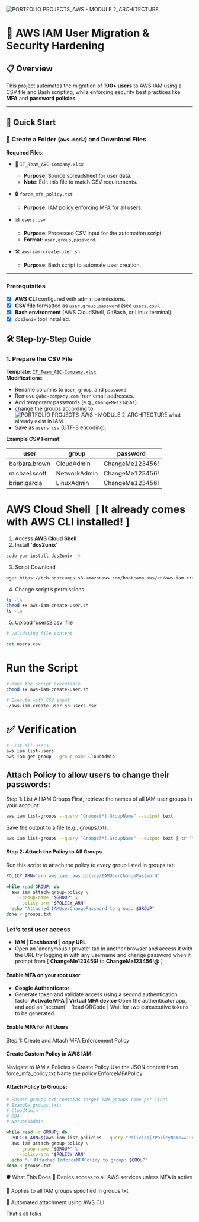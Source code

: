 
![PORTFOLIO PROJECTS_AWS - MODULE 2_ARCHITECTURE](https://github.com/user-attachments/assets/40c8b0f1-947c-4d75-a53d-86a96bfc4107)

# 🔐 AWS IAM User Migration & Security Hardening  


## 📋 Overview  
This project automates the migration of **100+ users** to AWS IAM using a CSV file and Bash scripting, while enforcing security best practices like **MFA** and **password policies**.  

---

## 🚀 Quick Start  

### 📂 Create a Folder (`aws-mod2`) and Download Files  
**Required Files**:  

- 📄 `IT_Team_ABC-Company.xlsx`  
  - **Purpose**: Source spreadsheet for user data.  
  - **Note**: Edit this file to match CSV requirements.  

- 🔒 `force_mfa_policy.txt`  
  - **Purpose**: IAM policy enforcing MFA for all users.  

- 📊 `users.csv`  
  - **Purpose**: Processed CSV input for the automation script.  
  - **Format**: `user,group,password`.  

- 🛠️ `aws-iam-create-user.sh`  
  - **Purpose**: Bash script to automate user creation.  
---

### Prerequisites  
- [x] **AWS CLI** configured with admin permissions.  
- [x] **CSV file** formatted as `user,group,password` (see [`users.csv`](./users.csv)).  
- [x] **Bash environment** (AWS CloudShell, GitBash, or Linux terminal).  
- [x] `dos2unix` tool installed.  

## 🛠️ Step-by-Step Guide  

### 1. Prepare the CSV File  
**Template**: [`IT_Team_ABC-Company.xlsx`](./IT_Team_ABC-Company.xlsx)  
**Modifications**:  
- Rename columns to `user`, `group`, and `password`.  
- Remove `@abc-company.com` from email addresses.  
- Add temporary passwords (e.g., `ChangeMe123456!`).
- change the groups according to![PORTFOLIO PROJECTS_AWS - MODULE 2_ARCHITECTURE](https://github.com/user-attachments/assets/6489622b-a84e-4cbf-8074-b9fbbeb8c537)
 what already exist in IAM.
- Save as `users.csv` (UTF-8 encoding).  

**Example CSV Format**:  

| user                  | group         | password          |  
|-----------------------|---------------|-------------------|  
| barbara.brown         | CloudAdmin    | ChangeMe123456!   |  
| michael.scott         | NetworkAdmin  | ChangeMe123456!   |  
| brian.garcia          | LinuxAdmin    | ChangeMe123456!   |  


# AWS Cloud Shell  [ It already comes with AWS CLI installed! ]

1. Access **AWS Cloud Shell**
2. Install '**dos2unix**' 

```bash
sudo yum install dos2unix -y
```
3. Script Download

```bash
wget https://tcb-bootcamps.s3.amazonaws.com/bootcamp-aws/en/aws-iam-create-user.sh
```

4. Change script’s permissions

```bash
ls -la
chmod +x aws-iam-create-user.sh
ls -la
```

5. Upload 'users2.csv' file

```bash
# validating file content

cat users.csv
```


# Run the Script
```bash
# Make the script executable
chmod +x aws-iam-create-user.sh

# Execute with CSV input
./aws-iam-create-user.sh users.csv
````
# :white_check_mark: **Verification**

````bash
# List all users
aws iam list-users
aws iam get-group --group-name CloudAdmin
````


## Attach Policy to allow users to change their passwords:
Step 1: List All IAM Groups
First, retrieve the names of all IAM user groups in your account:

````bash
aws iam list-groups --query "Groups[*].GroupName" --output text
````
Save the output to a file (e.g., groups.txt):

````bash
aws iam list-groups --query "Groups[*].GroupName" --output text | tr '\t' '\n' > groups.txt
````
#### Step 2: Attach the Policy to All Groups
Run this script to attach the policy to every group listed in groups.txt:

````bash
POLICY_ARN="arn:aws:iam::aws:policy/IAMUserChangePassword"

while read GROUP; do
  aws iam attach-group-policy \
    --group-name "$GROUP" \
    --policy-arn "$POLICY_ARN"
  echo "Attached IAMUserChangePassword to group: $GROUP"
done < groups.txt
````


### Let’s test user access

- **IAM** | **Dashboard** | **copy URL**
- Open an 'anonymous / private' tab in another browser and access it with the URL 
try logging in with any username and change password when it prompt from [ **ChangeMe123456!** to **ChangeMe123456!*@*** ]


#### Enable MFA on your root user
- **Google Authenticator**
- Generate token and validate access using a second authentication factor
**Activate MFA** | **Virtual MFA device**
Open the authenticator app, and add an 'account' | Read QRCode | Wait for two consecutive tokens to be generated.

#### Enable MFA for All Users
Step 1: Create and Attach MFA Enforcement Policy
#### Create Custom Policy in AWS IAM:
Navigate to IAM > Policies > Create Policy
Use the JSON content from force_mfa_policy.txt
Name the policy EnforceMFAPolicy

#### Attach Policy to Groups:

````bash
# Ensure groups.txt contains target IAM groups (one per line)
# Example groups.txt:
# CloudAdmin
# DBA
# NetworkAdmin

while read -r GROUP; do
  POLICY_ARN=$(aws iam list-policies --query "Policies[?PolicyName=='EnforceMFAPolicy'].Arn" --output text)
  aws iam attach-group-policy \
    --group-name "$GROUP" \
    --policy-arn "$POLICY_ARN"
  echo "✅ Attached EnforceMFAPolicy to group: $GROUP"
done < groups.txt
````

🛡️ What This Does
🔐 Denies access to all AWS services unless MFA is active

📌 Applies to all IAM groups specified in groups.txt

🔄 Automated attachment using AWS CLI


That's all folks

